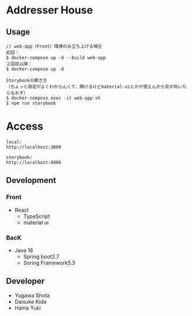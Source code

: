 # Addresser House

##  Usage
```
// web-app（Front）環境のみ立ち上げる場合
初回：
$ docker-compose up -d --build web-app
２回目以降：
$ docker-compose up -d

Storybookの開き方
（ちょっと設定がよくわからんくて、開けるけどmaterial-uiとかが使えんから気が向いたらなおす）
$ docker-compose exec -it web-app sh
$ npm run storybook
```

# Access
```
local:
http://localhost:3000

storybook:
http://localhost:6006
```

## Development
### Front
- React
  - TypeScript
  - material ui

### BacK
- Java 16
  - Spring boot2.7
  - Soring Framework5.3

## Developer
 - Yugawa Shota
 - Daisuke Kida
 - Hama Yuki
